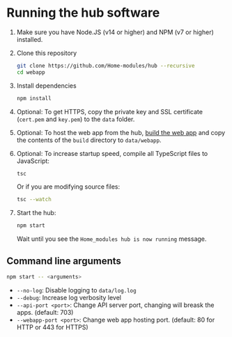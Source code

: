 # Running the hub software

1. Make sure you have Node.JS (v14 or higher) and NPM (v7 or higher) installed.
2. Clone this repository

   ```sh
   git clone https://github.com/Home-modules/hub --recursive
   cd webapp
   ```

3. Install dependencies

   ```sh
   npm install
   ```

4. Optional: To get HTTPS, copy the private key and SSL certificate (`cert.pem` and `key.pem`) to the `data` folder.
5. Optional: To host the web app from the hub, [build the web app](building-web-app.md) and copy the contents of the `build` directory to `data/webapp`.
6. Optional: To increase startup speed, compile all TypeScript files to JavaScript:

   ```sh
   tsc
   ```

   Or if you are modifying source files:

   ```sh
   tsc --watch
   ```

7. Start the hub:

   ```sh
   npm start
   ```

   Wait until you see the `Home_modules hub is now running` message.

## Command line arguments

```sh
npm start -- <arguments>
```

- `--no-log`: Disable logging to `data/log.log`
- `--debug`: Increase log verbosity level
- `--api-port <port>`: Change API server port, changing will breask the apps. (default: 703)
- `--webapp-port <port>`: Change web app hosting port. (default: 80 for HTTP or 443 for HTTPS)
